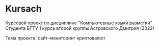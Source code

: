 # Kursach

Курсовой проект по дисциплине "Компьютерные языки разметки" Студента БГТУ 1 курса второй круппы Астровского Дмитрия (2022)

Тема проекта: сайт-мониторинг криптовалют
